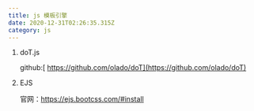 ```yaml
---
title: js 模板引擎
date: 2020-12-31T02:26:35.315Z
category: js
---
```

1. doT.js

   github:[ https://github.com/olado/doT](https://github.com/olado/doT)
2. EJS

   官网：<https://ejs.bootcss.com/#install>
